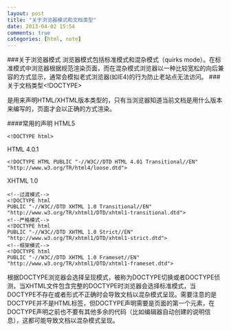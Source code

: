 ```yaml
---
layout: post
title: "关于浏览器模式和文档类型"
date: 2013-04-02 15:54
comments: true
categories: [html, note] 
---
```

###关于浏览器模式
浏览器模式包括标准模式和混杂模式（quirks mode）。在标准模式中浏览器根据规范渲染页面，而在混杂模式浏览器以一种比较宽松的向后兼容的方式显示，通常会模拟老式浏览器(如IE4)的行为防止老站点无法访问。
###关于文档类型<!DOCTYPE>
<!DOCTYPE>是用来声明HTML/XHTML版本类型的，只有当浏览器知道当前文档是用什么版本来编写的，页面才会以正确的方式渲染。
####常用的声明
HTML5
```
<!DOCTYPE html>
```
HTML 4.0.1
```
<!DOCTYPE HTML PUBLIC "-//W3C//DTD HTML 4.01 Transitional//EN"
"http://www.w3.org/TR/html4/loose.dtd">
```
XHTML 1.0
```
<!--过渡模式-->
<!DOCTYPE html
PUBLIC "-//W3C//DTD XHTML 1.0 Transitional//EN"
"http://www.w3.org/TR/xhtml1/DTD/xhtml1-transitional.dtd">
<!--严格模式-->
<!DOCTYPE html
PUBLIC "-//W3C//DTD XHTML 1.0 Strict//EN" 
"http://www.w3.org/TR/xhtml1/DTD/xhtml1-strict.dtd">
<!--框架模式-->
<!DOCTYPE html
PUBLIC "-//W3C//DTD XHTML 1.0 Frameset//EN"
"http://www.w3.org/TR/xhtml1/DTD/xhtml1-frameset.dtd">
```
根据DOCTYPE浏览器会选择呈现模式，被称为DOCTYPE切换或者DOCTYPE侦测，当XHTML文件包含完整的DOCTYPE时浏览器会选择标准模式，当DOCTYPE不存在或者形式不正确时会导致文档以混杂模式呈现。需要注意的是DOCTYPE并不是HTML标签，但DOCTYPE声明需要是页面的第一个元素，在DOCTYPE声明之前也不要有其他多余的代码（比如编辑器自动创建的说明信息），这都可能导致文档以混杂模式呈现。  



